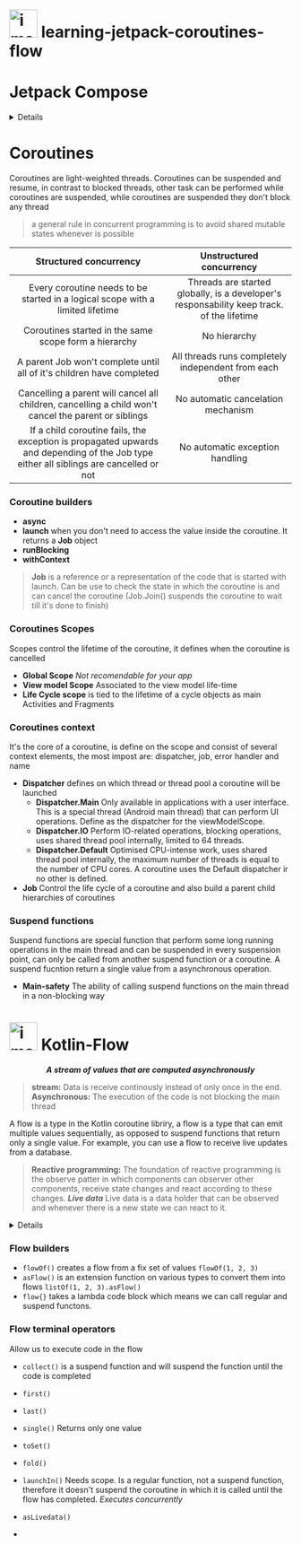 #  <img width="50" alt="image" src="https://github.com/CarolinaChavezDavid/learning-jetpack-coroutines-flow/assets/77591347/4e7f8722-419a-481e-9da6-61da71ac628c"> learning-jetpack-coroutines-flow



# Jetpack Compose

<details> 

### Layouts

* **Scaffolds**  convenient layouts for combining Material Components into common screen pattern
  
</details>


# Coroutines

Coroutines are light-weighted threads. Coroutines can be suspended and resume, in contrast to blocked threads, other task can be performed while coroutines are suspended, while coroutines are suspended they don't block any thread


> a general rule in concurrent programming is to avoid shared mutable states whenever is possible


|                                                       **Structured concurrency**                                                       |                                **Unstructured concurrency**                               |
|:--------------------------------------------------------------------------------------------------------------------------------------:|:-----------------------------------------------------------------------------------------:|
| Every coroutine needs to be started in a logical scope with a limited lifetime                                                         | Threads are started globally, is a developer's responsability keep track. of the lifetime |
| Coroutines started in the same scope form a hierarchy                                                                                  | No hierarchy                                                                              |
| A parent Job won't complete until all of it's children have completed                                                                  | All threads runs completely independent from  each other                                  |
| Cancelling a parent will cancel all children,  cancelling a child won't cancel the parent or  siblings                                 | No automatic cancelation mechanism                                                        |
| If a child coroutine fails, the exception is propagated upwards and depending of the Job type either all siblings are cancelled or not | No automatic exception handling                                                           |


### Coroutine builders

* **async**
* **launch** when you don't need to access the value inside the coroutine. It returns a **Job** object
* **runBlocking**
* **withContext**

> **Job** is a reference or a representation of the code that is started with launch. Can be use to check the state in which the coroutine is and can cancel the coroutine (Job.Join() suspends the coroutine to wait till it's done to finish)

### Coroutines Scopes
   
Scopes control the lifetime of the coroutine, it defines when the coroutine is cancelled
* **Global Scope** *Not recomendable for your app*
* **View model Scope** Associated to the view model life-time
* **Life Cycle scope** is tied to the lifetime of a cycle objects as main Activities and Fragments
  
### Coroutines context 
It's the core of a coroutine, is define on the scope and consist of several context elements, the most impost are: dispatcher, job, error handler and name

+ **Dispatcher** defines on which thread or thread pool a coroutine will be launched
  + **Dispatcher.Main** Only available in applications with a user interface. This is a special thread (Android main thread) that can perform UI operations. Define as the dispatcher for the viewModelScope.
  + **Dispatcher.IO** Perform IO-related operations, blocking operations, uses shared thread pool internally, limited to 64 threads.
  + **Dispatcher.Default** Optimised CPU-intense work, uses shared thread pool internally, the maximum number of threads is equal to the number of CPU cores. A coroutine uses the Default dispatcher ir no other is defined.
+ **Job** Control the life cycle of a coroutine and also build a parent child hierarchies of coroutines

### Suspend functions

Suspend functions are special function that perform some long running operations in the main thread and can be suspended in every suspension point, can only be called from another suspend function or a coroutine. A suspend fucntion return a single value from a asynchronous operation.

* **Main-safety** The ability of calling suspend functions on the main thread in a non-blocking way


# <img width="50" alt="image" src="https://github.com/CarolinaChavezDavid/learning-jetpack-coroutines-flow/assets/77591347/3b6c5c00-7669-4ebf-8a3f-cca86ad2a187"> Kotlin-Flow

 ***<div align="center">A stream of values that are computed asynchronously</div>***
 > **stream:** Data is receive continously instead of only once in the end. </br> **Asynchronous:** The execution of the code is not blocking the main thread


A flow is a type in the Kotlin coroutine libriry, a flow is a type that can emit multiple values sequentially, as opposed to suspend functions that return only a single value. For example, you can use a flow to receive live updates from a database.

> **Reactive programming:** The foundation of reactive programming is the observe patter in which components can observer other components, receive state changes and react according to these changes. ***Live data*** Live data is a data holder that can be observed and whenever there is a new state we can react to it.
 
<details> 
  <div align="center">
  <img width="600" alt="image" src="https://github.com/CarolinaChavezDavid/learning-jetpack-coroutines-flow/assets/77591347/7c89d5c2-49f1-4161-ae97-040d3f5e5d52">
  </div>
</details>

### Flow builders

* `flowOf()` creates a flow from a fix set of values `flowOf(1, 2, 3)`
* `asFlow()` is an extension function on various types to convert them into flows `listOf(1, 2, 3).asFlow()`
* `flow{}` takes a lambda code block which means we can call regular and suspend functons.

### Flow terminal operators

Allow us to execute code in the flow

* `collect()` is a suspend function and will suspend the function until the code is completed 
* `first()`
* `last()`
* `single()` Returns only one value
* `toSet()` 
* `fold()` 
* `launchIn()` Needs scope. Is a regular function, not a suspend function, therefore it doesn't suspend the coroutine in which it is called until the flow has completed. *Executes concurrently*
* `asLivedata()` 


* 

  



